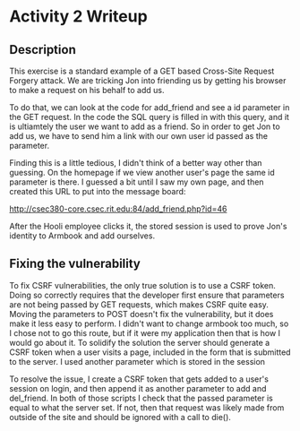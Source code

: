 # Activity 2 Writeup

## Description

This exercise is a standard example of a GET based Cross-Site Request Forgery attack. We are tricking Jon into friending us by getting his browser to make a request on his behalf to add us.

To do that, we can look at the code for add_friend and see a id parameter in the GET request. In the code the SQL query is filled in with this query, and it is ultiamtely the user we want to add as a friend. So in order to get Jon to add us, we have to send him a link with our own user id passed as the parameter.

Finding this is a little tedious, I didn't think of a better way other than guessing. On the homepage if we view another user's page the same id parameter is there. I guessed a bit until I saw my own page, and then created this URL to put into the message board:

http://csec380-core.csec.rit.edu:84/add_friend.php?id=46

After the Hooli employee clicks it, the stored session is used to prove Jon's identity to Armbook and add ourselves.

## Fixing the vulnerability

To fix CSRF vulnerabilities, the only true solution is to use a CSRF token. Doing so correctly requires that the developer first ensure that parameters are not being passed by GET requests, which makes CSRF quite easy. Moving the parameters to POST doesn't fix the vulnerability, but it does make it less easy to perform. I didn't want to change armbook too much, so I chose not to go this route, but if it were my application then that is how I would go about it. To solidify the solution the server should generate a CSRF token when a user visits a page, included in the form that is submitted to the server. I used another parameter which is stored in the session

To resolve the issue, I create a CSRF token that gets added to a user's session on login, and then append it as another parameter to add and del_friend. In both of those scripts I check that the passed parameter is equal to what the server set. If not, then that request was likely made from outside of the site and should be ignored with a call to die().

